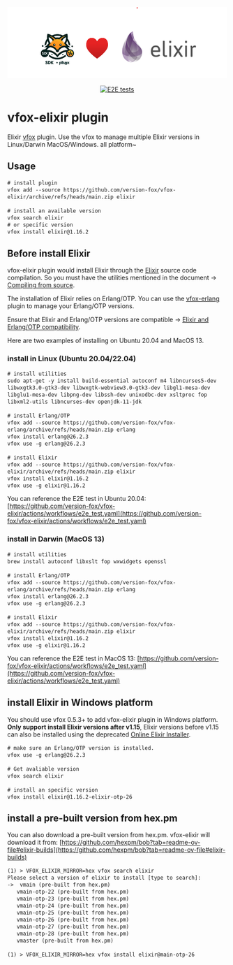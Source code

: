 <div align="center">

![logo](./assets/vfox-elixir-logo.png)

[![E2E tests](https://github.com/version-fox/vfox-elixir/actions/workflows/e2e_test.yaml/badge.svg)](https://github.com/version-fox/vfox-elixir/actions/workflows/e2e_test.yaml)

</div>

# vfox-elixir plugin

Elixir [vfox](https://github.com/version-fox) plugin. Use the vfox to manage multiple Elixir versions in Linux/Darwin MacOS/Windows. all platform~

## Usage

```shell
# install plugin
vfox add --source https://github.com/version-fox/vfox-elixir/archive/refs/heads/main.zip elixir

# install an available version
vfox search elixir
# or specific version 
vfox install elixir@1.16.2
```

## Before install Elixir

vfox-elixir plugin would install Elixir through the [Elixir](https://elixir-lang.org/install.html#compiling-from-source) source code compilation. So you must have the utilities mentioned in the document -> [Compiling from source](https://elixir-lang.org/install.html#compiling-from-source).

The installation of Elixir relies on Erlang/OTP. You can use the [vfox-erlang](https://github.com/version-fox/vfox-erlang) plugin to manage your Erlang/OTP versions.

Ensure that Elixir and Erlang/OTP versions are compatible -> [Elixir and Erlang/OTP compatibility](https://hexdocs.pm/elixir/1.16.2/compatibility-and-deprecations.html#between-elixir-and-erlang-otp). 

Here are two examples of installing on Ubuntu 20.04 and MacOS 13.

### install in Linux (Ubuntu 20.04/22.04)

```shell
# install utilities
sudo apt-get -y install build-essential autoconf m4 libncurses5-dev libwxgtk3.0-gtk3-dev libwxgtk-webview3.0-gtk3-dev libgl1-mesa-dev libglu1-mesa-dev libpng-dev libssh-dev unixodbc-dev xsltproc fop libxml2-utils libncurses-dev openjdk-11-jdk

# install Erlang/OTP
vfox add --source https://github.com/version-fox/vfox-erlang/archive/refs/heads/main.zip erlang
vfox install erlang@26.2.3
vfox use -g erlang@26.2.3

# install Elixir
vfox add --source https://github.com/version-fox/vfox-elixir/archive/refs/heads/main.zip elixir
vfox install elixir@1.16.2
vfox use -g elixir@1.16.2
```

You can reference the E2E test in Ubuntu 20.04: [https://github.com/version-fox/vfox-elixir/actions/workflows/e2e_test.yaml](https://github.com/version-fox/vfox-elixir/actions/workflows/e2e_test.yaml)

### install in Darwin (MacOS 13)

```shell
# install utilities
brew install autoconf libxslt fop wxwidgets openssl

# install Erlang/OTP
vfox add --source https://github.com/version-fox/vfox-erlang/archive/refs/heads/main.zip erlang
vfox install erlang@26.2.3
vfox use -g erlang@26.2.3

# install Elixir
vfox add --source https://github.com/version-fox/vfox-elixir/archive/refs/heads/main.zip elixir
vfox install elixir@1.16.2
vfox use -g elixir@1.16.2
```

You can reference the E2E test in MacOS 13: [https://github.com/version-fox/vfox-elixir/actions/workflows/e2e_test.yaml](https://github.com/version-fox/vfox-elixir/actions/workflows/e2e_test.yaml)

## install Elixir in Windows platform

You should use vfox 0.5.3+ to add vfox-elixir plugin in Windows platform. **Only support install Elixir versions after v1.15**, Elixir versions before v1.15 can also be installed using the deprecated [Online Elixir Installer](https://github.com/elixir-lang/elixir-windows-setup/releases/tag/v2.4).

```shell
# make sure an Erlang/OTP version is installed.
vfox use -g erlang@26.2.3

# Get avaliable version
vfox search elixir

# install an specific version
vfox install elixir@1.16.2-elixir-otp-26
```

## install a pre-built version from hex.pm

You can also download a pre-built version from hex.pm. vfox-elixir will download it from: [https://github.com/hexpm/bob?tab=readme-ov-file#elixir-builds](https://github.com/hexpm/bob?tab=readme-ov-file#elixir-builds)

```shell
(1) > VFOX_ELIXIR_MIRROR=hex vfox search elixir
Please select a version of elixir to install [type to search]: 
->  vmain (pre-built from hex.pm)
   vmain-otp-22 (pre-built from hex.pm)
   vmain-otp-23 (pre-built from hex.pm)
   vmain-otp-24 (pre-built from hex.pm)
   vmain-otp-25 (pre-built from hex.pm)
   vmain-otp-26 (pre-built from hex.pm)
   vmain-otp-27 (pre-built from hex.pm)
   vmain-otp-28 (pre-built from hex.pm)
   vmaster (pre-built from hex.pm)

(1) > VFOX_ELIXIR_MIRROR=hex vfox install elixir@main-otp-26
```
